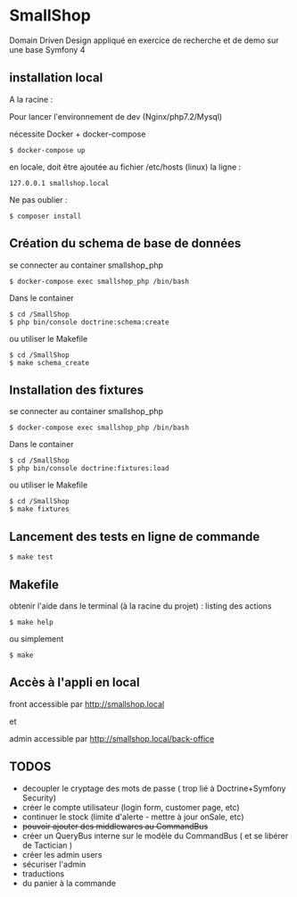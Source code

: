 # SmallShop

Domain Driven Design appliqué en exercice de recherche et de demo sur une base Symfony 4

## installation local

A la racine :

Pour lancer l'environnement de dev (Nginx/php7.2/Mysql)

nécessite Docker + docker-compose

```
$ docker-compose up
```

en locale, doit être ajoutée au fichier /etc/hosts (linux) la ligne :

```
127.0.0.1 smallshop.local
```

Ne pas oublier :

```
$ composer install
```
## Création du schema de base de données

se connecter au container smallshop_php

```
$ docker-compose exec smallshop_php /bin/bash
```

Dans le container

```
$ cd /SmallShop
$ php bin/console doctrine:schema:create
```

ou utiliser le Makefile

```
$ cd /SmallShop
$ make schema_create
```

## Installation des fixtures

se connecter au container smallshop_php

```
$ docker-compose exec smallshop_php /bin/bash
```

Dans le container

```
$ cd /SmallShop
$ php bin/console doctrine:fixtures:load
```

ou utiliser le Makefile

```
$ cd /SmallShop
$ make fixtures
```

## Lancement des tests en ligne de commande

```
$ make test
```

## Makefile

obtenir l'aide dans le terminal (à la racine du projet) : listing des actions

```
$ make help
```

ou simplement 

```
$ make
```

## Accès à l'appli en local

front accessible par http://smallshop.local

et

admin accessible par http://smallshop.local/back-office

## TODOS

- decoupler le cryptage des mots de passe ( trop lié à Doctrine+Symfony Security)
- créer le compte utilisateur (login form, customer page, etc)
- continuer le stock (limite d'alerte - mettre à jour onSale, etc)
- ~~pouvoir ajouter des middlewares au CommandBus~~
- créer un QueryBus interne sur le modèle du CommandBus ( et se libérer de Tactician )
- créer les admin users
- sécuriser l'admin
- traductions
- du panier à la commande
